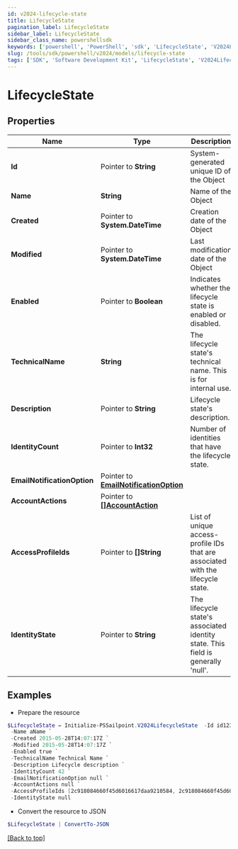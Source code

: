 ```yaml
---
id: v2024-lifecycle-state
title: LifecycleState
pagination_label: LifecycleState
sidebar_label: LifecycleState
sidebar_class_name: powershellsdk
keywords: ['powershell', 'PowerShell', 'sdk', 'LifecycleState', 'V2024LifecycleState'] 
slug: /tools/sdk/powershell/v2024/models/lifecycle-state
tags: ['SDK', 'Software Development Kit', 'LifecycleState', 'V2024LifecycleState']
---
```



# LifecycleState

## Properties

Name | Type | Description | Notes
------------ | ------------- | ------------- | -------------
**Id** |  Pointer to **String** | System-generated unique ID of the Object | [optional] [readonly] 
**Name** |  **String** | Name of the Object | [required]
**Created** |  Pointer to **System.DateTime** | Creation date of the Object | [optional] [readonly] 
**Modified** |  Pointer to **System.DateTime** | Last modification date of the Object | [optional] [readonly] 
**Enabled** |  Pointer to **Boolean** | Indicates whether the lifecycle state is enabled or disabled. | [optional] [default to $false]
**TechnicalName** |  **String** | The lifecycle state's technical name. This is for internal use. | [required]
**Description** |  Pointer to **String** | Lifecycle state's description. | [optional] 
**IdentityCount** |  Pointer to **Int32** | Number of identities that have the lifecycle state. | [optional] [readonly] 
**EmailNotificationOption** |  Pointer to [**EmailNotificationOption**](email-notification-option) |  | [optional] 
**AccountActions** |  Pointer to [**[]AccountAction**](account-action) |  | [optional] 
**AccessProfileIds** |  Pointer to **[]String** | List of unique access-profile IDs that are associated with the lifecycle state. | [optional] 
**IdentityState** |  Pointer to **String** | The lifecycle state's associated identity state. This field is generally 'null'. | [optional] 

## Examples

- Prepare the resource
```powershell
$LifecycleState = Initialize-PSSailpoint.V2024LifecycleState  -Id id12345 `
 -Name aName `
 -Created 2015-05-28T14:07:17Z `
 -Modified 2015-05-28T14:07:17Z `
 -Enabled true `
 -TechnicalName Technical Name `
 -Description Lifecycle description `
 -IdentityCount 42 `
 -EmailNotificationOption null `
 -AccountActions null `
 -AccessProfileIds [2c918084660f45d6016617daa9210584, 2c918084660f45d6016617daa9210500] `
 -IdentityState null
```

- Convert the resource to JSON
```powershell
$LifecycleState | ConvertTo-JSON
```


[[Back to top]](#) 

